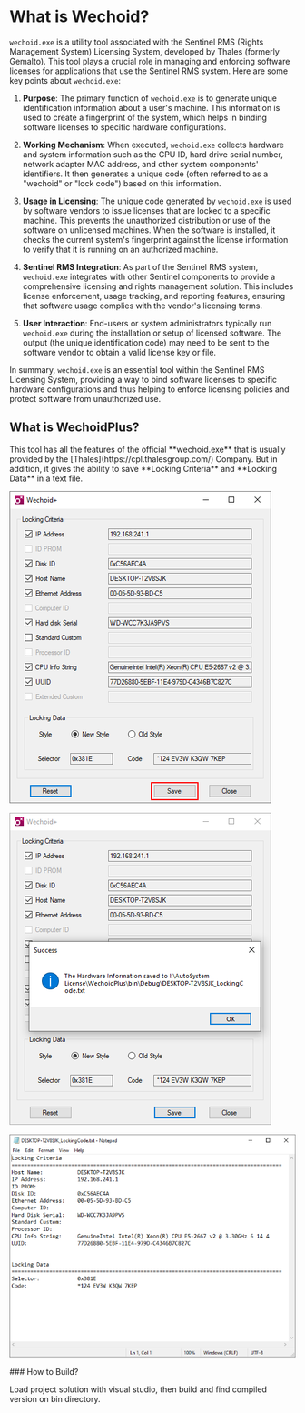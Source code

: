 # What is Wechoid?
`wechoid.exe` is a utility tool associated with the Sentinel RMS (Rights Management System) Licensing System, developed by Thales (formerly Gemalto). This tool plays a crucial role in managing and enforcing software licenses for applications that use the Sentinel RMS system. Here are some key points about `wechoid.exe`:

1. **Purpose**: The primary function of `wechoid.exe` is to generate unique identification information about a user's machine. This information is used to create a fingerprint of the system, which helps in binding software licenses to specific hardware configurations. 

2. **Working Mechanism**: When executed, `wechoid.exe` collects hardware and system information such as the CPU ID, hard drive serial number, network adapter MAC address, and other system components' identifiers. It then generates a unique code (often referred to as a "wechoid" or "lock code") based on this information.

3. **Usage in Licensing**: The unique code generated by `wechoid.exe` is used by software vendors to issue licenses that are locked to a specific machine. This prevents the unauthorized distribution or use of the software on unlicensed machines. When the software is installed, it checks the current system's fingerprint against the license information to verify that it is running on an authorized machine.

4. **Sentinel RMS Integration**: As part of the Sentinel RMS system, `wechoid.exe` integrates with other Sentinel components to provide a comprehensive licensing and rights management solution. This includes license enforcement, usage tracking, and reporting features, ensuring that software usage complies with the vendor's licensing terms.

5. **User Interaction**: End-users or system administrators typically run `wechoid.exe` during the installation or setup of licensed software. The output (the unique identification code) may need to be sent to the software vendor to obtain a valid license key or file.

In summary, `wechoid.exe` is an essential tool within the Sentinel RMS Licensing System, providing a way to bind software licenses to specific hardware configurations and thus helping to enforce licensing policies and protect software from unauthorized use.
## What is WechoidPlus?
<p>This tool has all the features of the official **wechoid.exe** that is usually provided by the [Thales](https://cpl.thalesgroup.com/) Company. But in addition, it gives the ability to save **Locking Criteria** and **Locking Data** in a text file.</p>
<picture>
  <img alt="wechoid window" src="https://github.com/autosystem/WechoidPlus/blob/master/Pic/wechoidplus1.PNG">
</picture>
<p></p>
<picture>
  <img alt="wechoid window" src="https://github.com/autosystem/WechoidPlus/blob/master/Pic/wechoidplus2.PNG">
</picture>
<p></p>
<picture>
  <img alt="wechoid window" src="https://github.com/autosystem/WechoidPlus/blob/master/Pic/wechoidplus3.PNG">
</picture>
<p></p>
### How to Build?
<p></p>Load project solution with visual studio, then build and find compiled version on bin directory.</p>
